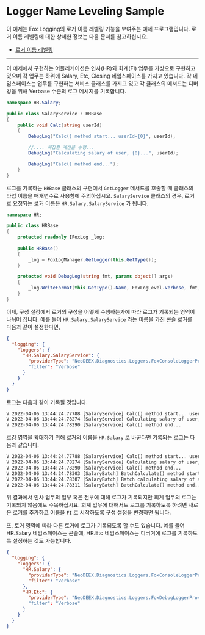 # Logger Name Leveling Sample

이 예제는 Fox Logging의 로거 이름 레벨링 기능을 보여주는 예제 프로그램입니다. 로거 이름 레벨링에 대한 상세한 정보는 다음 문서를 참고하십시요.

* [로거 이름 레벨링](https://neodeex.github.io/doc/core/logging/nameleveling/)

---

이 예제에서 구현하는 어플리케이션은 인사(HR)와 회계(FI) 업무를 가상으로 구현하고 있으며 각 업무는 하위에 Salary, Etc, Closing 네임스페이스를 가지고 있습니다. 각 네임스페이스는 업무를 구현하는 서비스 클래스를 가지고 있고 각 클래스의 메서드는 디버깅을 위해 Verbase 수준의 로그 메시지를 기록합니다.

```cs
namespace HR.Salary;

public class SalaryService : HRBase
{
    public void Calc(string userId)
    {
        DebugLog("Calc() method start... userId={0}", userId);

        //.... 복잡한 계산을 수행...
        DebugLog("Calculating salary of user, {0}...", userId);

        DebugLog("Calc() method end...");
    }
}
```

로그를 기록하는 `HRBase` 클래스의 구현에서 `GetLogger` 메서드를 호출할 때 클래스의 타입 이름을 매개변수로 사용함에 주의하십시요. `SalaryService` 클래스의 경우, 로거로 요청되는 로거 이름은 `HR.Salary.SalaryService` 가 됩니다.

```cs
namespace HR;

public class HRBase
{
    protected readonly IFoxLog _log;
    
    public HRBase()
    {
        _log = FoxLogManager.GetLogger(this.GetType());
    }

    protected void DebugLog(string fmt, params object[] args)
    {
        _log.WriteFormat(this.GetType().Name, FoxLogLevel.Verbose, fmt, args);
    }
}
```

이제, 구성 설정에서 로거의 구성을 어떻게 수행하는가에 따라 로그가 기록되는 영역이 나뉘어 집니다. 예를 들어 `HR.Salary.SalaryService` 라는 이름을 가진 콘솔 로거를 다음과 같이 설정한다면,

```json
{
  "logging": {
    "loggers": {
      "HR.Salary.SalaryService": {
        "providerType": "NeoDEEX.Diagnostics.Loggers.FoxConsoleLoggerProvider"
        "filter": "Verbose"
      }
    }
  }
}
```

로그는 다음과 같이 기록될 것입니다.

```txt
V 2022-04-06 13:44:24.77788 [SalaryService] Calc() method start... userId=327856
V 2022-04-06 13:44:24.78274 [SalaryService] Calculating salary of user, 327856...
V 2022-04-06 13:44:24.78290 [SalaryService] Calc() method end...
```

로깅 영역을 확대하기 위해 로거의 이름을 `HR.Salary` 로 바꾼다면 기록되는 로그는 다음과 같습니다.

```txt
V 2022-04-06 13:44:24.77788 [SalaryService] Calc() method start... userId=327856
V 2022-04-06 13:44:24.78274 [SalaryService] Calculating salary of user, 327856...
V 2022-04-06 13:44:24.78290 [SalaryService] Calc() method end...
V 2022-04-06 13:44:24.78303 [SalaryBatch] BatchCalculate() method start...
V 2022-04-06 13:44:24.78307 [SalaryBatch] Batch calculating salary of all user...
V 2022-04-06 13:44:24.78311 [SalaryBatch] BatchCalculate() method end...
```

위 결과에서 인사 업무의 일부 혹은 전부에 대해 로그가 기록되지만 회계 업무의 로그는 기록되지 않음에도 주목하십시요. 회계 업무에 대해서도 로그를 기록하도록 하려면 새로운 로거를 추가하고 이름을 `FI` 로 시작하도록 구성 설정을 변경하면 됩니다.

또, 로거 영역에 따라 다른 로거에 로그가 기록되도록 할 수도 있습니다. 예를 들어 HR.Salary 네임스페이스는 콘솔에, HR.Etc 네임스페이스는 디버거에 로그를 기록하도록 설정하는 것도 가능합니다.

```json
{
  "logging": {
    "loggers": {
      "HR.Salary": {
        "providerType": "NeoDEEX.Diagnostics.Loggers.FoxConsoleLoggerProvider",
        "filter": "Verbose"
      },
      "HR.Etc": {
        "providerType": "NeoDEEX.Diagnostics.Loggers.FoxDebugLoggerProvider"
        "filter": "Verbose"
      }
    }
  }
}
```
